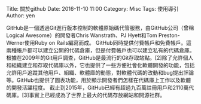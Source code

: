 Title: 關於github
Date: 2016-11-10 11:00
Category: Misc
Tags: 使用導引
Author: yen

GitHub是一個透過Git進行版本控制的軟體原始碼代管服務，由GitHub公司（曾稱Logical Awesome）的開發者Chris Wanstrath、PJ Hyett和Tom Preston-Werner使用Ruby on Rails編寫而成。
GitHub同時提供付費帳戶和免費帳戶。這兩種帳戶都可以建立公開的代碼倉庫，但是付費帳戶也可以建立私有的代碼倉庫。根據在2009年的Git用戶調查，GitHub是最流行的Git存取站點。[2]除了允許個人和組織建立和存取代碼庫以外，它也提供了一些方便社會化軟體開發的功能，包括允許用戶追蹤其他用戶、組織、軟體庫的動態，對軟體代碼的改動和bug提出評論等。GitHub也提供了圖表功能，用於顯示開發者們怎樣在代碼庫上工作以及軟體的開發活躍程度。
截止到2015年，GitHub已經有超過九百萬註冊用戶和2110萬代碼庫。[3]事實上已經成為了世界上最大的代碼存放網站和開源社群。